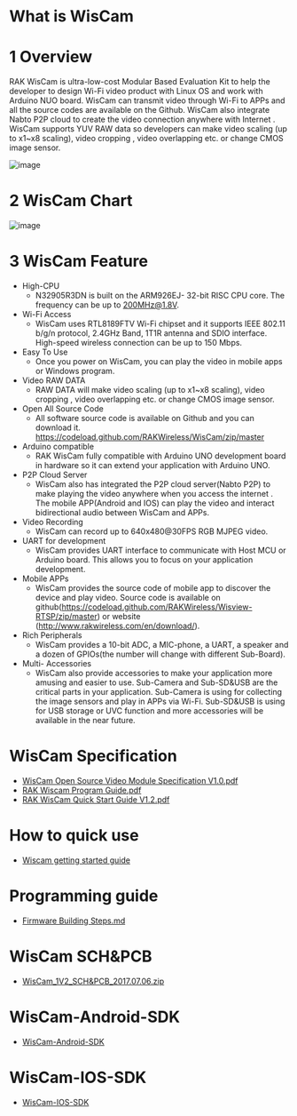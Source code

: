 # What is WisCam
# 1	Overview
RAK WisCam is ultra-low-cost Modular Based Evaluation Kit to help the developer to design Wi-Fi video product with Linux OS and work with Arduino NUO board. WisCam can transmit video through Wi-Fi to APPs and all the source codes are available on the Github. WisCam also integrate Nabto P2P cloud to create the video connection anywhere with Internet .
WisCam supports YUV RAW data so developers can make video scaling (up to x1~x8 scaling), video cropping , video overlapping etc. or change CMOS image sensor.

![image](https://github.com/RAKWireless/WisCam/blob/master/img/wiscam_package.png)

# 2	WisCam Chart
 ![image](https://github.com/RAKWireless/WisCam/blob/master/img/wiscam_diagram.png)
 
# 3	WisCam Feature

- High-CPU
  - N32905R3DN is built on the ARM926EJ- 32-bit RISC CPU core. The frequency can be up to 200MHz@1.8V.
- Wi-Fi Access
  - WisCam uses RTL8189FTV Wi-Fi chipset and it supports IEEE 802.11 b/g/n protocol, 2.4GHz Band, 1T1R antenna and SDIO interface. High-speed wireless connection can be up to 150 Mbps.
- Easy To Use
  - Once you power on WisCam, you can play the video in mobile apps or Windows program.
- Video RAW DATA
  - RAW DATA will make video scaling (up to x1~x8 scaling), video cropping , video overlapping etc. or change CMOS image sensor.
- Open All Source Code
  - All software source code is available on Github and you can download it. https://codeload.github.com/RAKWireless/WisCam/zip/master
- Arduino compatible
  - RAK WisCam fully compatible with Arduino UNO development board in hardware so it can extend your application with Arduino UNO.
- P2P Cloud Server
  - WisCam also has integrated the P2P cloud server(Nabto P2P) to make playing the video anywhere when you access the internet . The mobile APP(Android and IOS) can play the video and interact bidirectional audio between WisCam and APPs.
- Video Recording
  - WisCam can record up to 640x480@30FPS RGB MJPEG video.
- UART for development
  - WisCam provides UART interface to communicate with Host MCU or Arduino board. This allows you to focus on your application development. 
- Mobile APPs
  - WisCam provides the source code of mobile app to discover the device and play video. Source code is available on github(https://codeload.github.com/RAKWireless/Wisview-RTSP/zip/master) or website (http://www.rakwireless.com/en/download/). 
- Rich Peripherals
  - WisCam provides a 10-bit ADC, a MIC-phone, a UART, a speaker and a dozen of GPIOs(the number will change with different Sub-Board).
- Multi- Accessories
  - WisCam also provide accessories to make your application more amusing and easier to use. Sub-Camera and Sub-SD&USB are the critical parts in your application. Sub-Camera is using for collecting the image sensors and play in APPs via Wi-Fi. Sub-SD&USB is using for USB storage or UVC function and more accessories will be available in the near future.
# WisCam Specification   
  - [WisCam Open Source Video Module Specification V1.0.pdf](https://github.com/RAKWireless/WisCam/blob/master/Doc/WisCam%20Open%20Source%20Video%20Module%20Specification%20V1.0.pdf)
  - [RAK Wiscam Program Guide.pdf](https://github.com/RAKWireless/WisCam/blob/master/Doc/RAK%20Wiscam%20Program%20Guide.pdf)
  - [RAK WisCam Quick Start Guide V1.2.pdf](https://github.com/RAKWireless/WisCam/blob/master/Doc/RAK%20WisCam%20Quick%20Start%20Guide%20V1.2.pdf)
  
# How to quick use   
  - [Wiscam getting started guide](https://github.com/RAKWireless/WisCam/blob/master/Wiscam%20getting%20started%20guide.txt)

# Programming guide   
  - [Firmware Building Steps.md](https://github.com/RAKWireless/WisCam/blob/master/Firmware%20Building%20Steps.md)

# WisCam SCH&PCB   
  - [WisCam_1V2_SCH&PCB_2017.07.06.zip](https://github.com/RAKWireless/WisCam/blob/master/Files/WisCam_1V2_SCH%26PCB_2017.07.06.zip)

# WisCam-Android-SDK   
  - [WisCam-Android-SDK](https://github.com/RAKWireless/WisCam/blob/master/APP/WisCam-Android-SDK)

# WisCam-IOS-SDK   
  - [WisCam-IOS-SDK](https://github.com/RAKWireless/WisCam/blob/master/APP/WisCam-IOS-SDK)



